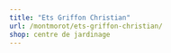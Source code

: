```yaml
---
title: "Ets Griffon Christian"
url: /montmorot/ets-griffon-christian/
shop: centre de jardinage
---
```

